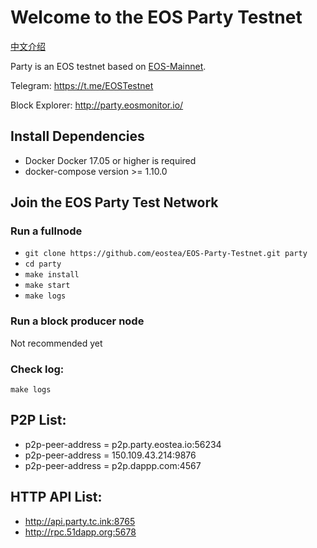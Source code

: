 # Welcome to the EOS Party Testnet

[中文介绍](https://eosfans.io/wiki/eos-party-testnet)

Party is an EOS testnet based on [EOS-Mainnet](https://github.com/EOS-Mainnet/eos).

Telegram: https://t.me/EOSTestnet

Block Explorer: http://party.eosmonitor.io/

## Install Dependencies
* Docker Docker 17.05 or higher is required
* docker-compose version >= 1.10.0

## Join the EOS Party Test Network

### Run a fullnode

* `git clone https://github.com/eostea/EOS-Party-Testnet.git party`
* `cd party`
* `make install`
* `make start`
* `make logs`

### Run a block producer node
  Not recommended yet

### Check log:

`make logs`

## P2P List:

* p2p-peer-address = p2p.party.eostea.io:56234
* p2p-peer-address = 150.109.43.214:9876
* p2p-peer-address = p2p.dappp.com:4567

## HTTP API List:

* http://api.party.tc.ink:8765
* http://rpc.51dapp.org:5678
